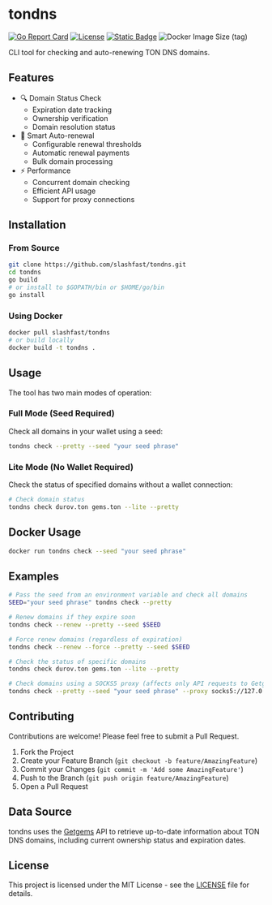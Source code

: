 # tondns

[![Go Report Card](https://goreportcard.com/badge/github.com/slashfast/tondns)](https://goreportcard.com/report/github.com/slashfast/tondns)
[![License](https://img.shields.io/github/license/slashfast/tondns)](LICENSE) [![Static Badge](https://img.shields.io/badge/Based_on_TON-ffffff?logo=ton)](https://ton.org)
 ![Docker Image Size (tag)](https://img.shields.io/docker/image-size/slashfast/tondns/latest)



CLI tool for checking and auto-renewing TON DNS domains.

## Features

- 🔍 Domain Status Check
  - Expiration date tracking
  - Ownership verification
  - Domain resolution status
- 🔄 Smart Auto-renewal
  - Configurable renewal thresholds
  - Automatic renewal payments
  - Bulk domain processing
- ⚡ Performance
  - Concurrent domain checking
  - Efficient API usage
  - Support for proxy connections

## Installation

### From Source

```sh
git clone https://github.com/slashfast/tondns.git
cd tondns
go build
# or install to $GOPATH/bin or $HOME/go/bin
go install
```

### Using Docker

```sh
docker pull slashfast/tondns
# or build locally
docker build -t tondns .
```

## Usage

The tool has two main modes of operation:

### Full Mode (Seed Required)
Check all domains in your wallet using a seed:
```sh
tondns check --pretty --seed "your seed phrase" 
```


### Lite Mode (No Wallet Required)
Check the status of specified domains without a wallet connection:

```sh
# Check domain status
tondns check durov.ton gems.ton --lite --pretty
```

## Docker Usage

```sh
docker run tondns check --seed "your seed phrase"
```

## Examples

```sh
# Pass the seed from an environment variable and check all domains
SEED="your seed phrase" tondns check --pretty

# Renew domains if they expire soon
tondns check --renew --pretty --seed $SEED

# Force renew domains (regardless of expiration)
tondns check --renew --force --pretty --seed $SEED

# Check the status of specific domains
tondns check durov.ton gems.ton --lite --pretty

# Check domains using a SOCKS5 proxy (affects only API requests to Getgems)
tondns check --pretty --seed "your seed phrase" --proxy socks5://127.0.0.1:1080
```

## Contributing

Contributions are welcome! Please feel free to submit a Pull Request.

1. Fork the Project
2. Create your Feature Branch (`git checkout -b feature/AmazingFeature`)
3. Commit your Changes (`git commit -m 'Add some AmazingFeature'`)
4. Push to the Branch (`git push origin feature/AmazingFeature`)
5. Open a Pull Request


## Data Source
tondns uses the [Getgems](https://getgems.io/) API to retrieve up-to-date information about TON DNS domains, including current ownership status and expiration dates.

## License

This project is licensed under the MIT License - see the [LICENSE](LICENSE) file for details.
